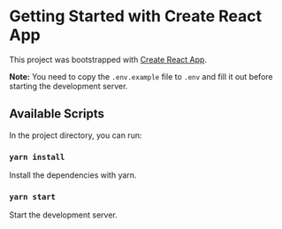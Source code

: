 # Getting Started with Create React App

This project was bootstrapped with [Create React App](https://github.com/facebook/create-react-app).

**Note:** You need to copy the `.env.example` file to `.env` and fill it out before starting the development server.

## Available Scripts

In the project directory, you can run:

### `yarn install`

Install the dependencies with yarn.

### `yarn start`

Start the development server.
